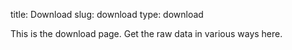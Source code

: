title:  Download
slug: download
type: download



This is the download page. Get the raw data in various ways here.
